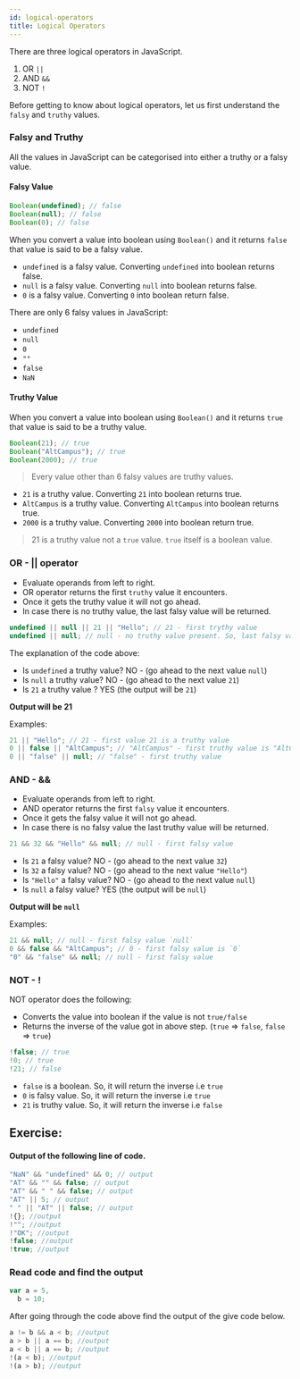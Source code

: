 ```yaml
---
id: logical-operators
title: Logical Operators
---
```


There are three logical operators in JavaScript.

1. OR `||`
2. AND `&&`
3. NOT `!`

Before getting to know about logical operators, let us first understand the `falsy` and `truthy` values.

### Falsy and Truthy

All the values in JavaScript can be categorised into either a truthy or a falsy value.

#### Falsy Value

```js
Boolean(undefined); // false
Boolean(null); // false
Boolean(0); // false
```

When you convert a value into boolean using `Boolean()` and it returns `false` that value is said to be a falsy value.

- `undefined` is a falsy value. Converting `undefined` into boolean returns false.
- `null` is a falsy value. Converting `null` into boolean returns false.
- `0` is a falsy value. Converting `0` into boolean return false.

There are only 6 falsy values in JavaScript:

- `undefined`
- `null`
- `0`
- `""`
- `false`
- `NaN`

#### Truthy Value

When you convert a value into boolean using `Boolean()` and it returns `true` that value is said to be a truthy value.

```js
Boolean(21); // true
Boolean("AltCampus"); // true
Boolean(2000); // true
```

> Every value other than 6 falsy values are truthy values.

- `21` is a truthy value. Converting `21` into boolean returns true.
- `AltCampus` is a truthy value. Converting `AltCampus` into boolean returns true.
- `2000` is a truthy value. Converting `2000` into boolean return true.

> 21 is a truthy value not a `true` value. `true` itself is a boolean value.

### OR - || operator

- Evaluate operands from left to right.
- OR operator returns the first `truthy` value it encounters.
- Once it gets the truthy value it will not go ahead.
- In case there is no truthy value, the last falsy value will be returned.

```js
undefined || null || 21 || "Hello"; // 21 - first trythy value
undefined || null; // null - no truthy value present. So, last falsy value `null` is returned 
```

The explanation of the code above:

- Is `undefined` a truthy value? NO - (go ahead to the next value `null`)
- Is `null` a truthy value? NO - (go ahead to the next value `21`)
- Is `21` a truthy value ? YES (the output will be `21`)

**Output will be 21**

Examples:

```js
21 || "Hello"; // 21 - first value 21 is a truthy value
0 || false || "AltCampus"; // "AltCampus" - first truthy value is "AltCampus"
0 || "false" || null; // "false" - first truthy value
```

### AND - &&

- Evaluate operands from left to right.
- AND operator returns the first `falsy` value it encounters.
- Once it gets the falsy value it will not go ahead.
- In case there is no falsy value the last truthy value will be returned.

```js
21 && 32 && "Hello" && null; // null - first falsy value
```

- Is `21` a falsy value? NO - (go ahead to the next value `32`)
- Is `32` a falsy value? NO - (go ahead to the next value `"Hello"`)
- Is `"Hello"` a falsy value? NO - (go ahead to the next value `null`)
- Is `null` a falsy value? YES (the output will be `null`)

**Output will be `null`**

Examples:

```js
21 && null; // null - first falsy value `null`
0 && false && "AltCampus"; // 0 - first falsy value is `0`
"0" && "false" && null; // null - first falsy value
```

### NOT - !

NOT operator does the following:

- Converts the value into boolean if the value is not `true/false`
- Returns the inverse of the value got in above step. (`true` => `false`, `false` => `true`)

```js
!false; // true
!0; // true
!21; // false
```

- `false` is a boolean. So, it will return the inverse i.e `true`
- `0` is falsy value. So, it will return the inverse i.e `true`
- `21` is truthy value. So, it will return the inverse i.e `false`

## Exercise:

#### Output of the following line of code.

```js
"NaN" && "undefined" && 0; // output
"AT" && "" && false; // output
"AT" && " " && false; // output
"AT" || 5; // output
" " || "AT" || false; // output
!{}; //output
!""; //output
!"OK"; //output
!false; //output
!true; //output
```

### Read code and find the output

```js
var a = 5,
  b = 10;
```

After going through the code above find the output of the give code below.

```js
a != b && a < b; //output
a > b || a == b; //output
a < b || a == b; //output
!(a < b); //output
!(a > b); //output
```

